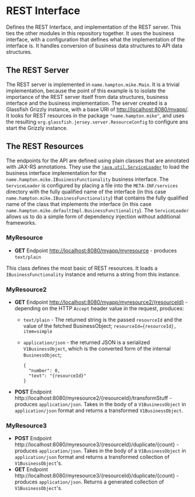 # REST Interface
Defines the REST Interface, and implementation of the REST server.  This ties the other modules in this repository together.  It uses the business interface, with a configuration that defines what the implementation of the interface is.  It handles conversion of business data structures to API data structures.
## The REST Server
The REST server is implemented in `name.hampton.mike.Main`.  It is a trivial implementation, because the point of this example is to isolate the importance of the REST server itself from data structures, business interface and the business implementation.  The server created is a Glassfish Grizzly instance, with a base URI of [http://localhost:8080/myapp/](http://localhost:8080/myapp/).  It looks for REST resources in the package `"name.hampton.mike"`, and uses the resulting `org.glassfish.jersey.server.ResourceConfig` to configure ans start the Grizzly instance.
## The REST Resources
The endpoints for the API are defined using plain classes that are annotated with JAX-RS annotations.  They use the [`java.util.ServiceLoader`](https://docs.oracle.com/javase/7/docs/api/java/util/ServiceLoader.html) to load the business interface implementation for the `name.hampton.mike.IBusinessFunctionality` business interface.  The `ServiceLoader` is configured by placing a file into the `META-INF/services` directory with the fully qualified name of the interface (in this case `name.hampton.mike.IBusinessFunctionality`) that contains the fully qualified name of the class that implements the interface (in this case `name.hampton.mike.defaultImpl.BusinessFunctionality`).  The `ServiceLoader` allows us to do a simple form of dependency injection without additional frameworks. 
### MyResource
* **GET** Endpoint [http://localhost:8080/myapp/myresource](http://localhost:8080/myapp/myresource) - produces `text/plain`

This class defines the most basic of REST resources. It loads a `IBusinessFunctionality` instance and returns a string from this instance.
### MyResource2
* **GET** Endpoint [http://localhost:8080/myapp/myresource2/{resourceId}](http://localhost:8080/myapp/myresource2/{resourceId}) - depending on the HTTP `Accept` header value in the request, produces: 
  * `text/plain` - The returned string is the passed `resourceId` and the value of the fetched BusinessObject; `resourceId={resourceId}, item=simple`
  * `application/json` - the returned JSON is a serialized `V1BusinessObject`, which is the converted form of the internal `BusinessObject`;
  
        {
          "number": 0,
          "text": "{resourceId}"
        }
* **POST** Endpoint http://localhost:8080/myresource2/{resourceId}/transformStuff - produces `application/json`.  Takes in the body of a `V1BusinessObject` in `application/json` format and returns a transformed `V1BusinessObject`. 
### MyResource3
* **POST** Endpoint http://localhost:8080/myresource3/{resourceId}/duplicate/{count} - produces `application/json`.  Takes in the body of a `V1BusinessObject` in `application/json` format and returns a transformed collection of `V1BusinessObject`'s. 
* **GET** Endpoint http://localhost:8080/myresource3/{resourceId}/duplicate/{count} - produces `application/json`.  Returns a generated collection of `V1BusinessObject`'s. 